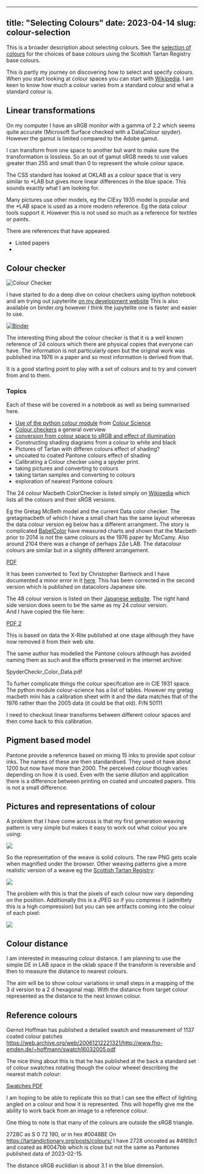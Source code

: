 
---
title: "Selecting Colours"
date: 2023-04-14
slug: colour-selection
---

This is a broader description about selecting colours.  See the [selection of colours](/posts/colours/) for the choices of base colours using the Scottish Tartan Registry base colours.


This is partly my journey on discovering how to select and specify colours.  When you start looking at colour spaces you can start with [Wikipedia](https://en.wikipedia.org/wiki/Color_space).  I am keen to know how much a colour varies from a standard colour and what a standard colour is.

## Linear transformations
On my computer I have an sRGB monitor with a gamma of 2.2 which seems quite accurate (Microsoft Surface checked with a DataColour spyder).  However the gamut is limited compared to the Adobe gamut.

I can transform from one space to another but want to make sure the transformation is lossless.  So an out of gamut sRGB needs to use values greater than 255 and small than 0 to represent the whole colour space.

The CSS standard has looked at OKLAB as a colour space that is very similar to *LAB but gives more linear differences in the blue space.  This sounds exactly what I am looking for.

Many pictures use other models, eg the CIExy 1935 model is popular and the *LAB space is used as a more modern reference.  Eg the data colour tools support it.  However this is not used so much as a reference for textiles or paints.

There are references that have appeared.  

- Listed papers
- 

## Colour checker

![Colour Checker](colour_checker.png "Colour checker")

I have started to do a deep dive on colour checkers using ipython notebook and am trying out
jupyterlite [on my development website](https://drummonds.github.io/jupyterlite/lab/index.html)  This is also available on binder.org however I think the jupytelite one is faster and easier to use.

[![Binder](https://mybinder.org/badge_logo.svg)](https://mybinder.org/v2/gh/drummonds/jupyterlite/HEAD?labpath=%2Fdoc%2Ftree%2Fmain%2Fcontent%2FColour%20checkers.ipynb)

The interesting thing about the colour checker is that it is a well known reference of 24 colours which
there are physical copies that everyone can have.  The information is not particularly open but the
original work was published ina 1976 in a paper and so most information is derived from that.

It is a good starting point to play with a set of colours and to try and convert from and to them.


### Topics
 Each of these will be covered in a notebook as well as being summarised here.
 
- [Use of the python colour module](https://drummonds.github.io/jupyterlite/lab?path=Using+colour+module.ipynb) from [Colour Science](https://www.colour-science.org/)
- [Colour checkers](https://drummonds.github.io/jupyterlite/lab?path=Colour+checkers.ipynb) a general overview
- [conversion from colour space to sRGB and effect of illumination](https://drummonds.github.io/jupyterlite/lab?path=Colour+-+verify+XYZ+to+sRGB.ipynb)
- Constructing shading diagrams from a colour to white and black
- Pictures of Tartan with differen colours effect of shading?
- uncoated to coated Pantone colours effect of shading
- Calibrating a Colour checker using a spyder print.
- taking pictures and converting to colours
- taking tartan samples and converting to colours
- exploration of nearest Pantone colours

The 24 colour Macbeth ColorChecker is listed simply on [Wikipedia](https://en.wikipedia.org/wiki/ColorChecker) which lists all the colours and their sRGB versions. 

Eg the Gretag McBeth model and the current Data color checker.  The gretagmacbeth of which I have a small chart has the same layout whereeas the data colour version eg below has a different arrangment.  The story is complicated [BabelColor](https://babelcolor.com/colorchecker-2.htm#xl_CCP2_WhichData) have measured charts and shown that the Macbeth prior to 2014 is not the same colours as the 1976 paper by McCamy.  Also around 2104 there was a change of perhaps 2Δe LAB.  The datacolour colours are similar but in a slightly different arrangement.

[PDF](SpyderCheckr_Color_Data.pdf)

It has been converted to Text by Christopher Bartneck and I have documented a minor error in it [here](https://www.bytestone.uk/posts/colourcalibration/).  This has been corrected in the second version which is published on datacolors Japanese site.

The 48 colour version is listed on their [Japanese website](http://www.datacolor.jp/assets/files/SpyderCheckr_Color_Data_V2.pdf).  The right hand side version does seem to be the same as my 24 colour version.     
And I have copied the file here:

[PDF 2](SpyderCheckr_Color_Data_V2.pdf)

This is based on data the X-Rite published at one stage although they have now removed it from their web site.

The same author has modelled the Pantone colours although has avoided naming them as such and the efforts preserved in the internet archive:

SpyderCheckr_Color_Data.pdf

To furher complicate things the colour specifcation are in CIE 1931 space.  The python 
module colour-science has a list of tables.  However my gretag macbeth mini has a calibration sheet with it and the data matches that of the 1976 rather than the 2005 data (it could be that old). P/N 50111

I need to checkout linear transforms between different colour spaces and then come back to this calibration.

## Pigment based model

Pantone provide a reference based on mixing 15 inks to provide spot colour inks.  The names of these are then standardised.  They used ot have about 1200 but now have more than 2000.  The perceived colour though varies depending on how it is used.  Even with the same dilution and application there is a difference between printing on coated and uncoated papers.  This is not a small difference.

## Pictures and representations of colour

A problem that I have come acrosss is that my first generation weaving pattern is very simple but makes it easy to work out what colour you are using:

![](2023-03-19-23-37-32.png)

So the representation of the weave is solid colours.  The raw PNG gets scale when magnified under the browser.  Other weaving patterns give a more realistic version of a weave eg the [Scottish Tartan Registry](https://www.tartanregister.gov.uk/tartanLargeImage?ref=980):

![](2023-03-19-23-41-04.png)

The problem with this is that the pixels of each colour now vary depending on the position.  Additionally this is a JPEG so if you compress it (admittely this is a high compression) but you can see artifacts coming into the colour of each pixel:

![](2023-03-19-23-45-31.png)


## Colour distance

I am interested in measuring colour distance.  I am planning to use the simple DE in LAB space in the oklab space if the transform is reversible and then to measure the distance to nearest colours.  

The aim will be to show colour variations in small steps in a mapping of the 3 d version to a 2 d hexagonal map.  With the distance from target colour represented as the distance to the next known colour. 

## Reference colours

Gernot Hoffman has published a detailed swatch and measurement of 1137 coated colour patches
https://web.archive.org/web/20061212221321/http://www.fho-emden.de/~hoffmann/swatch16032005.pdf

The nice thing about this is that he has published at the back a standard set of colour swatches rotating though the colour wheeel describing the nearest match colour:

[Swatches PDF](swatch16032005.pdf)

I am hoping to be able to replicate this so that I can see the effect of lighting angled on a colour and how it is represented.  This will hopeflly give me the ability to work back from an image to a reference colour.

One thing to note is that many of the colours are outside the sRGB triangle.

2728C as S 0 72 190, or in hex #0048BE
On https://tartandictionary.org/posts/colours/ I have 2728 uncoated as #4f69c1 and coated as #0047bb which is close but not the same as Pantones published data of 2023-02-15.

The distance sRGB euclidian is about 3.1 in the blue dimension.
